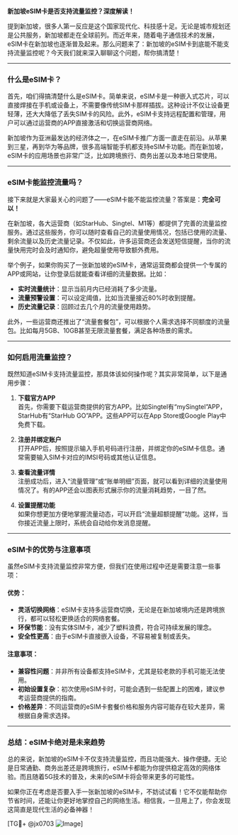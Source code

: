 **新加坡eSIM卡是否支持流量监控？深度解读！**

提到新加坡，很多人第一反应是这个国家现代化、科技感十足。无论是城市规划还是公共服务，新加坡都走在全球前列。而近年来，随着电子通信技术的发展，eSIM卡在新加坡也逐渐普及起来。那么问题来了：新加坡的eSIM卡到底能不能支持流量监控呢？今天我们就来深入聊聊这个问题，帮你搞清楚！

---

### 什么是eSIM卡？

首先，咱们得搞清楚什么是eSIM卡。简单来说，eSIM卡是一种嵌入式芯片，可以直接焊接在手机或设备上，不需要像传统SIM卡那样插拔。这种设计不仅让设备更轻薄，还大大降低了丢失SIM卡的风险。此外，eSIM卡支持远程配置和管理，用户可以通过运营商的APP直接激活和切换运营商网络。

新加坡作为亚洲最发达的经济体之一，在eSIM卡推广方面一直走在前沿。从苹果到三星，再到华为等品牌，很多高端智能手机都支持eSIM卡功能。而在新加坡，eSIM卡的应用场景也非常广泛，比如跨境旅行、商务出差以及本地日常使用。

---

### eSIM卡能监控流量吗？

接下来就是大家最关心的问题了——eSIM卡能不能监控流量？答案是：**完全可以！**

在新加坡，各大运营商（如StarHub、Singtel、M1等）都提供了完善的流量监控服务。通过这些服务，你可以随时查看自己的流量使用情况，包括已使用的流量、剩余流量以及历史流量记录。不仅如此，许多运营商还会发送短信提醒，当你的流量快用完时会及时通知你，避免超量使用导致额外费用。

举个例子，如果你购买了一张新加坡的eSIM卡，通常运营商都会提供一个专属的APP或网站，让你登录后就能查看详细的流量数据。比如：

- **实时流量统计**：显示当前月内已经消耗了多少流量。
- **流量预警设置**：可以设定阈值，比如当流量接近80%时收到提醒。
- **历史流量记录**：回顾过去几个月的流量使用趋势。

此外，一些运营商还推出了“流量套餐包”，可以根据个人需求选择不同额度的流量包。比如每月5GB、10GB甚至无限流量套餐，满足各种场景的需求。

---

### 如何启用流量监控？

既然知道eSIM卡支持流量监控，那具体该如何操作呢？其实非常简单，以下是通用步骤：

1. **下载官方APP**  
   首先，你需要下载运营商提供的官方APP。比如Singtel有“mySingtel”APP，StarHub有“StarHub GO”APP。这些APP可以在App Store或Google Play中免费下载。

2. **注册并绑定账户**  
   打开APP后，按照提示输入手机号码进行注册，并绑定你的eSIM卡信息。通常需要输入SIM卡对应的IMSI号码或其他认证信息。

3. **查看流量详情**  
   注册成功后，进入“流量管理”或“账单明细”页面，就可以看到详细的流量使用情况了。有的APP还会以图表形式展示你的流量消耗趋势，一目了然。

4. **设置提醒功能**  
   如果你想更加方便地掌握流量动态，可以开启“流量超额提醒”功能。这样，当你接近流量上限时，系统会自动给你发消息提醒。

---

### eSIM卡的优势与注意事项

虽然eSIM卡支持流量监控非常方便，但我们在使用过程中还是需要注意一些事项：

#### 优势：
- **灵活切换网络**：eSIM卡支持多运营商切换，无论是在新加坡境内还是跨境旅行，都可以轻松更换适合的网络套餐。
- **环保节能**：没有实体SIM卡，减少了塑料浪费，符合可持续发展的理念。
- **安全性更高**：由于eSIM卡直接嵌入设备，不容易被复制或丢失。

#### 注意事项：
- **兼容性问题**：并非所有设备都支持eSIM卡，尤其是较老款的手机可能无法使用。
- **初始设置复杂**：初次使用eSIM卡时，可能会遇到一些配置上的困难，建议参考运营商提供的指南。
- **价格差异**：不同运营商的eSIM卡套餐价格和服务内容可能存在较大差异，需根据自身需求选择。

---

### 总结：eSIM卡绝对是未来趋势

总的来说，新加坡的eSIM卡不仅支持流量监控，而且功能强大、操作便捷。无论是日常通勤、商务出差还是跨境旅行，eSIM卡都能为你提供稳定高效的网络体验。而且随着5G技术的普及，未来的eSIM卡将会带来更多的可能性。

如果你正在考虑是否要入手一张新加坡的eSIM卡，不妨试试看！它不仅能帮助你节省时间，还能让你更好地掌控自己的网络生活。相信我，一旦用上了，你会发现这简直是现代生活的必备神器！

[TG💪+ @jx0703 ![Image](https://github.com/user-attachments/assets/dbca1d08-cadb-493c-b0ec-ad6f7a83f270)]